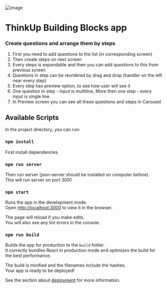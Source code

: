 ![image](https://thinkup.global/wp-content/themes/thinkup/img/logo.svg)
# ThinkUp Building Blocks app

### Create questions and arrange them by steps

1. First you need to add questions to the list (in corresponding screen)
2. Then create steps on next screen
3. Every steps is expandable and then you can add questions to this from previous screen
4. Questions in step can be reordered by drag and drop (handler on the left near every step)
5. Every step has preview option, to see how user will see it
6. One question in step - Input is multiline, More then one step - every input is single line
7. In Preview screen you can see all these questions and steps in Carousel

## Available Scripts

In the project directory, you can run:

### `npm install`

First install dependencies

### `npm run server`

Then run server (json-server should be installed on computer before).\
This will run server on port 3001

### `npm start`

Runs the app in the development mode.\
Open [http://localhost:3000](http://localhost:3000) to view it in the browser.

The page will reload if you make edits.\
You will also see any lint errors in the console.

### `npm run build`

Builds the app for production to the `build` folder.\
It correctly bundles React in production mode and optimizes the build for the best performance.

The build is minified and the filenames include the hashes.\
Your app is ready to be deployed!

See the section about [deployment](https://facebook.github.io/create-react-app/docs/deployment) for more information.
